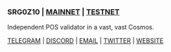 ### SRG0Z10 | [MAINNET](https://github.com/defrisk0/srg0z10/blob/main/README.md#mainnet-participation) | [TESTNET](https://github.com/defrisk0/srg0z10/blob/main/README.md#testnet-participation)

Independent POS  validator in a vast, vast Cosmos.

[TELEGRAM](https://t.me/srg0z10) | [DISCORD](https://discord.com/users/srg0z10) | [EMAIL](mailto:sergpsy00@gmail.com) | [TWITTER](https://twitter.com/SergeyMSH) | [WEBSITE](https://srgts.xyz)
